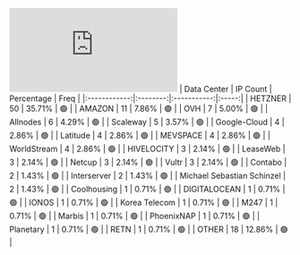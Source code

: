 ![Diagramm](https://github.com/111STAVR111/props/blob/main/Celestia/Testnet/Decentralization/1/README.md)
| Data Center | IP Count | Percentage | Freq |
|:------------:|:--------:|:-----------:|:-----:|
| HETZNER | 50 | 35.71% | 🟢 |
| AMAZON | 11 | 7.86% | 🟢 |
| OVH | 7 | 5.00% | 🟢 |
| Allnodes | 6 | 4.29% | 🟢 |
| Scaleway | 5 | 3.57% | 🟢 |
| Google-Cloud | 4 | 2.86% | 🟢 |
| Latitude | 4 | 2.86% | 🟢 |
| MEVSPACE | 4 | 2.86% | 🟢 |
| WorldStream | 4 | 2.86% | 🟢 |
| HIVELOCITY | 3 | 2.14% | 🟢 |
| LeaseWeb | 3 | 2.14% | 🟢 |
| Netcup | 3 | 2.14% | 🟢 |
| Vultr | 3 | 2.14% | 🟢 |
| Contabo | 2 | 1.43% | 🟢 |
| Interserver | 2 | 1.43% | 🟢 |
| Michael Sebastian Schinzel | 2 | 1.43% | 🟢 |
| Coolhousing | 1 | 0.71% | 🟢 |
| DIGITALOCEAN | 1 | 0.71% | 🟢 |
| IONOS | 1 | 0.71% | 🟢 |
| Korea Telecom | 1 | 0.71% | 🟢 |
| M247 | 1 | 0.71% | 🟢 |
| Marbis | 1 | 0.71% | 🟢 |
| PhoenixNAP | 1 | 0.71% | 🟢 |
| Planetary | 1 | 0.71% | 🟢 |
| RETN | 1 | 0.71% | 🟢 |
| OTHER | 18 | 12.86% | 🟢 |